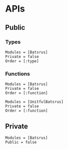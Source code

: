 # APIs

## Public

### Types

```@autodocs
Modules = [Batsrus]
Private = false
Order = [:type]
```

### Functions

```@autodocs
Modules = [Batsrus]
Private = false
Order = [:function]
```

```@autodocs
Modules = [UnitfulBatsrus]
Private = false
Order = [:function]
```

## Private

```@autodocs
Modules = [Batsrus]
Public = false
